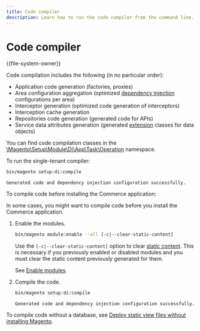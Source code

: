 ```yaml
---
title: Code compiler
description: Learn how to run the code compiler from the command line.
---
```


# Code compiler

{{file-system-owner}}

Code compilation includes the following (in no particular order):

- Application code generation (factories, proxies)
- Area configuration aggregation (optimized [dependency injection](https://glossary.magento.com/dependency-injection) configurations per area)
- Interceptor generation (optimized code generation of interceptors)
- Interception cache generation
- Repositories code generation (generated code for APIs)
- Service data attributes generation (generated [extension](https://glossary.magento.com/extension) classes for data objects)

You can find code compilation classes in the [\Magento\Setup\Module\Di\App\Task\Operation][operation] namespace.

To run the single-tenant compiler:

```bash
bin/magento setup:di:compile
```

```terminal
Generated code and dependency injection configuration successfully.
```

To compile code before installing the Commerce application:

In some cases, you might want to compile code before you install the Commerce application.

1. Enable the modules.

   ```bash
   bin/magento module:enable --all [-c|--clear-static-content]
   ```

   Use the `[-c|--clear-static-content]` option to clear [static content](https://glossary.magento.com/static-content). This is necessary if you previously enabled or disabled modules and you must clear the static content previously generated for them.

   See [Enable modules](../../installation/tutorials/manage-modules.md).

1. Compile the code.

   ```bash
   bin/magento setup:di:compile
   ```

   ```terminal
   Generated code and dependency injection configuration successfully.
   ```

To compile code without a database, see [Deploy static view files without installing Magento](../cli/static-view-file-deployment.md).

<!-- link definitions -->

[operation]: https://github.com/magento/magento2/blob/2.4/setup/src/Magento/Setup/Module/Di/App/Task/Operation
